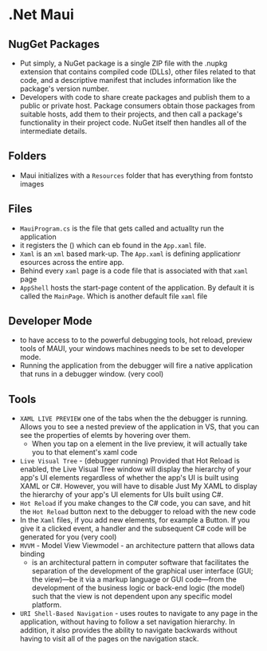 # .Net Maui

## NugGet Packages 
- Put simply, a NuGet package is a single ZIP file with the .nupkg extension that contains compiled code (DLLs), other files related to that code, and a descriptive manifest that includes information like the package's version number.
- Developers with code to share create packages and publish them to a public or private host. Package consumers obtain those packages from suitable hosts, add them to their projects, and then call a package's functionality in their project code. NuGet itself then handles all of the intermediate details.

## Folders
- Maui initializes with a `Resources` folder that has everything from fontsto images

## Files
- `MauiProgram.cs` is the file that gets called and actuallty run the application
- it registers the <App>() which can eb found in the `App.xaml` file.
- `Xaml` is an `xml` based mark-up. The `App.xaml` is defining applicationr esources across the entire app.
- Behind every `xaml` page is a code file that is associated with that `xaml` page
- `AppShell` hosts the start-page content of the application. By default it is called the `MainPage`. Which is another default file `xaml` file

## Developer Mode
- to have access to to the powerful debugging tools, hot reload, preview tools of MAUI, your windows machines needs to be set to developer mode.
- Running the application from the debugger will fire a native application that runs in a debugger window. (very cool)

## Tools
- `XAML LIVE PREVIEW` one of the tabs when the the debugger is running. Allows you to see a nested preview of the application in VS, that you can see the properties of elemts by hovering over them.
  - When you tap on a element in the live preview, it will actually take you to that element's xaml code
- `Live Visual Tree` - (debugger running) Provided that Hot Reload is enabled, the Live Visual Tree window will display the hierarchy of your app's UI elements regardless of whether the app's UI is built using XAML or C#. However, you will have to disable Just My XAML to display the hierarchy of your app's UI elements for UIs built using C#.
- `Hot Reload` if you make changes to the C# code, you can save, and hit the `Hot Reload` button next to the debugger to reload with the new code
- In the `Xaml` files, if you add new elements, for example a Button. If you give it a clicked event, a handler and the subsequent C# code will be generated for you (very cool)
- `MVVM` - Model View Viewmodel - an architecture pattern that allows data binding 
  - is an architectural pattern in computer software that facilitates the separation of the development of the graphical user interface (GUI; the view)—be it via a markup language or GUI code—from the development of the business logic or back-end logic (the model) such that the view is not dependent upon any specific model platform.
- `URI Shell-Based Navigation` - uses routes to navigate to any page in the application, without having to follow a set navigation hierarchy. In addition, it also provides the ability to navigate backwards without having to visit all of the pages on the navigation stack.